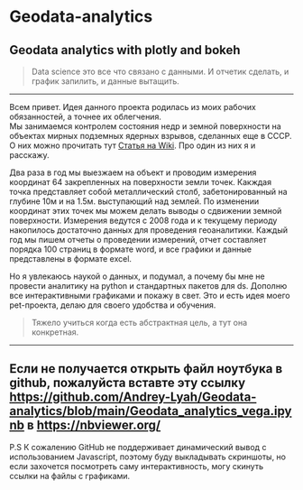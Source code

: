 # Geodata-analytics
Geodata analytics with plotly and bokeh  
---
> Data science это все что связано с данными. И отчетик сделать, и график запилить, и данные вытащить.  
---

Всем привет. Идея данного проекта родилась из моих рабочих обязанностей, а точнее их облегчения.  
Мы занимаемся контролем состояния недр и земной поверхности на объектах мирных подземных ядерных взрывов, сделанных еще в СССР. О них можно прочитать тут [Статья на Wiki](https://ru.wikipedia.org/wiki/%D0%A1%D0%BF%D0%B8%D1%81%D0%BE%D0%BA_%D0%BC%D0%B8%D1%80%D0%BD%D1%8B%D1%85_%D1%8F%D0%B4%D0%B5%D1%80%D0%BD%D1%8B%D1%85_%D0%B2%D0%B7%D1%80%D1%8B%D0%B2%D0%BE%D0%B2_%D0%B2_%D0%A1%D0%A1%D0%A1%D0%A0). Про один из них я и расскажу.  

Два раза в год мы выезжаем на объект и проводим измерения координат 64 закрепленных на поверхности земли точек. Какждая точка представляет собой металлический столб, забетонированный на глубине 10м и на 1.5м. выступающий над землей. По изменении координат этих точек мы можем делать выводы о сдвижении земной поверхности. Измерения ведутся с 2008 года и к текущему периоду накопилось достаточно данных для проведения геоаналитики. Каждый год мы пишем отчеты о проведении измерений, отчет составляет порядка 100 страниц в формате word, и все графики и данные представлены в формате excel.

Но я увлекаюсь наукой о данных, и подумал, а почему бы мне не провести аналитику на python и стандартных пакетов для ds. Дополню все интерактивными графиками и покажу в свет.
Это и есть идея моего pet-проекта, делаю для своего удобства и обучения.

>Тяжело учиться когда есть абстрактная цель, а тут она конкретная.
---  
Если не получается открыть файл ноутбука в github, пожалуйста вставте эту ссылку https://github.com/Andrey-Lyah/Geodata-analytics/blob/main/Geodata_analytics_vega.ipynb в https://nbviewer.org/  
---
P.S К сожалению GitHub не поддерживает динамический вывод с использованием Javascript, поэтому буду выкладывать скриншоты, но если захочется посмотреть саму интерактивность, могу скинуть ссылки на файлы с графиками.




